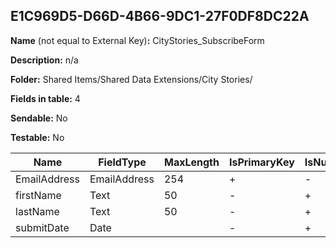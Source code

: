 ## E1C969D5-D66D-4B66-9DC1-27F0DF8DC22A

**Name** (not equal to External Key)**:** CityStories_SubscribeForm

**Description:** n/a

**Folder:** Shared Items/Shared Data Extensions/City Stories/

**Fields in table:** 4

**Sendable:** No

**Testable:** No

| Name | FieldType | MaxLength | IsPrimaryKey | IsNullable | DefaultValue |
| --- | --- | --- | --- | --- | --- |
| EmailAddress | EmailAddress | 254 | + | - |  |
| firstName | Text | 50 | - | + |  |
| lastName | Text | 50 | - | + |  |
| submitDate | Date |  | - | + | GETDATE() |
